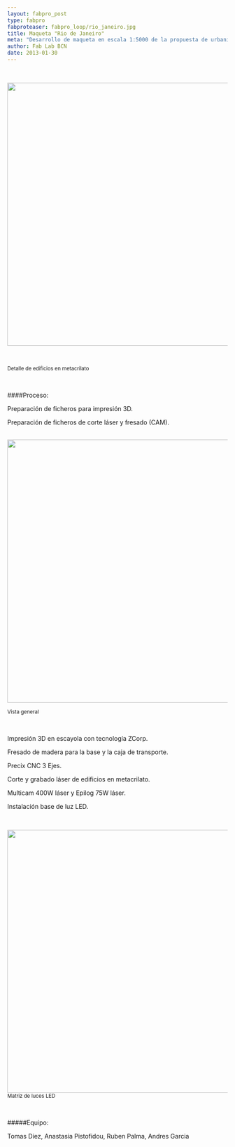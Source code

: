 ```yaml
---
layout: fabpro_post
type: fabpro
fabproteaser: fabpro_loop/rio_janeiro.jpg
title: Maqueta "Rio de Janeiro"
meta: "Desarrollo de maqueta en escala 1:5000 de la propuesta de urbanismo para la ciudad del Río de Janeiro."
author: Fab Lab BCN
date: 2013-01-30
---
```

<br>

<img alt="" src="http://lh5.ggpht.com/-JstMMq_mQX8/UQl0-M4f_sI/AAAAAAAAzck/5UJU81w6TNA/s800/L1030100.JPG" width="600" height="auto" /></a> 

<br>

<small>Detalle de edificios en metacrilato</small>

<br>

####Proceso:

Preparación de ficheros para impresión 3D.</p>
Preparación de ficheros de corte láser y fresado (CAM).

<br>

<img alt="" src="http://lh4.ggpht.com/-n_HMFtVyDWc/UQmClBwakuI/AAAAAAAAzjI/P0EGKCeiUh0/s800/L1030171_2_3_fused.jpg" width="600" height="auto" />
 
<br>

<small>Vista general</small>

<br>

Impresión 3D en escayola con tecnología ZCorp.</p>
Fresado de madera para la base y la caja de transporte. </p>
Precix CNC 3 Ejes.</p>
Corte y grabado láser de edificios en metacrilato. </p>
Multicam 400W láser y Epilog 75W láser.</p>
Instalación base de luz LED.

<br>

<img alt="" src="http://lh5.ggpht.com/-FB_wXXs4tQs/UQlVkK7f2VI/AAAAAAAAzSM/ZZDCknMr2bs/s800/P1150836.JPG" width="600" /></a> 
<small>Matriz de luces LED</small>

<br>

#####Equipo: 

Tomas Diez, Anastasia Pistofidou, Ruben Palma, Andres Garcia
